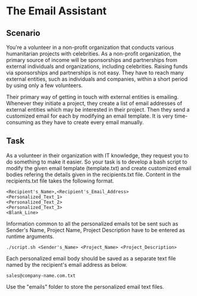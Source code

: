 # The Email Assistant

## Scenario

You're a volunteer in a non-profit organization that conducts various humanitarian projects with celebrities. As a non-profit organization, the primary source of income will be sponsorships and partnerships from external individuals and organizations, including celebrities. Raising funds via sponsorships and partnerships is not easy. They have to reach many external entities, such as individuals and companies, within a short period by using only a few volunteers. 

Their primary way of getting in touch with external entities is emailing. Whenever they initiate a project, they create a list of email addresses of external entities which may be interested in their project. Then they send a customized email for each by modifying an email template. It is very time-consuming as they have to create every email manually.

## Task

As a volunteer in their organization with IT knowledge, they request you to do something to make it easier. So your task is to develop a bash script to modify the given email template (template.txt) and create customized email bodies refering the details given in the recipients.txt file. Content in the recipients.txt file takes the following format.

```
<Recipient's_Name>,<Recipient's_Email_Address>
<Personalized_Text_1>
<Personalized_Text_2>
<Personalized_Text_3>
<Blank_Line>
```

Information common to all the personalized emails tot be sent such as Sender's Name, Project Name, Project Description have to be entered as runtime arguments.

`./script.sh <Sender's_Name> <Project_Name> <Project_Description>`

Each personalized email body should be saved as a separate text file named by the recipient's email address as below.

`sales@company-name.com.txt`

Use the "emails" folder to store the personalized email text files.